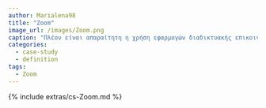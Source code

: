 ```yaml
---
author: Marialena98
title: "Zoom"
image_url: /images/Zoom.png
caption: "Πλέον είναι απαραίτητη η χρήση εφαρμογών διαδικτυακής επικοινωνίας με σκοπό την επίτευξη κοινωνικών σχέσεων, εκπαίδευσης, εργασίας"
categories:
  - case-study
  - definition
tags:
  - Zoom
---
```


{% include extras/cs-Zoom.md %}
